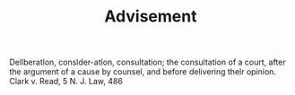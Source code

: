 ---
title: Advisement
permalink: "/definitions/advisement.html"
body: Dellberatlon, conslder-atlon, consultation; the consultation of a court, after
  the argument of a cause by counsel, and before delivering thelr opinion. Clark v.
  Read, 5 N. J. Law, 486
published_at: '2018-07-07'
layout: post
---